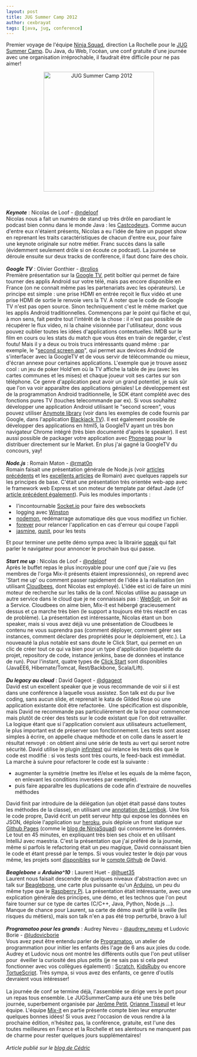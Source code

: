 ```yaml
---
layout: post
title: JUG Summer Camp 2012
author: cexbrayat
tags: [java, jug, conference]
---
```

Premier voyage de l'équipe <a href="http://ninja-squad.com">Ninja Squad</a>, direction La Rochelle pour le <a href="https://sites.google.com/site/jugsummercamp/">JUG Summer Camp</a>. Du Java, du Web, l'océan, une conf gratuite d'une journée avec une organisation irréprochable, il faudrait être difficile pour ne pas aimer!

<div style="text-align: center"><a href="http://www.jugsummercamp.org"><img title="JUG Summer Camp 2012" src="http://a0.twimg.com/profile_images/952785929/summercamp7.png" alt="JUG Summer Camp 2012" width="300" height="325" /></a></div>

<br/>
<br/>

___Keynote___&nbsp;:&nbsp;Nicolas de Loof -&nbsp;<a href="https://twitter.com/ndeloof">@ndeloof</a><br/>
Nicolas nous a fait un numéro de stand up très drôle en parodiant le podcast bien connu dans le monde Java : les <a href="http://lescastcodeurs.com/">Castcodeurs</a>. Comme aucun d'entre eux n'étaient présents, Nicolas a eu l'idée de faire un puppet show en reprenant les traits caractéristiques de chacun d'entre eux, pour faire une keynote originale sur notre métier. Franc succès dans la salle (évidemment seulement drôle si on écoute ce podcast).
La journée se déroule ensuite sur deux tracks de confèrence, il faut donc faire des choix.
<br/><br/>
___Google TV___ : Olivier Gonthier -&nbsp;<a href="http://twitter.com/rolios">@rolios</a><br/>
Première présentation sur la <a href="http://www.google.fr/tv/">Google TV</a>, petit boîtier qui permet de faire tourner des applis Android sur votre télé, mais pas encore disponible en France (on ne connait même pas les partenariats avec les opérateurs). Le principe est simple : une prise HDMI en entrée reçoit le flux vidéo et une prise HDMI de sortie le renvoie vers la TV. A noter que le code de Google TV n'est pas open source. Sinon techniquement c'est le même market que les applis Android traditionnelles.
Commençons par le point qui fâche et qui, à mon sens, fait perdre tout l'intérêt de la chose : il n'est pas possible de récupérer le flux video, ni la chaine visionnée par l'utilisateur, donc vous pouvez oublier toutes les idées d'applications contextuelles: IMDB sur le film en cours ou les stats du match que vous êtes en train de regarder, c'est foutu!
Mais il y a deux ou trois trucs intéressants quand même : par exemple, le "<a href="https://developers.google.com/tv/remote/">second screen app</a>", qui permet aux devices Android de s'interfacer avec la GoogleTV et de vous servir de télécommande ou mieux, d'écran annexe pour certaines applications. L'exemple que je trouve assez cool : un jeu de poker Hold'em où la TV affiche la table de jeu (avec les cartes communes et les mises) et chaque joueur voit ses cartes sur son téléphone. Ce genre d'application peut avoir un grand potentiel, je suis sûr que l'on va voir apparaître des applications géniales!
Le développement est de la programmation Android traditionnelle, le SDK étant complété avec des fonctions pures TV (touches telecommande par ex). Si vous souhaitez développer une application Android utilisant le "second screen", vous pouvez utiliser <a href="https://developers.google.com/tv/remote/docs/samples">Anymote library</a> (voir dans les exemples de code fournis par Google, dans l'application <a href="http://code.google.com/p/googletv-android-samples/source/browse/#git%2FBlackJackTVRemote">Blackjack TV</a>).
Il est également possible de développer des applications en html5, la GoogleTV ayant un très bon navigateur Chrome intégré (très bien documenté d'après le speaker). Il est aussi possible de packager votre application avec <a href="http://phonegap.com/">Phonegap</a> pour la distribuer directement sur le Market.
En plus j'ai gagné la GoogleTV du concours, yay!
<br/><br/>
___Node.js___ : Romain Maton -&nbsp;<a href="http://twitter.com/rmat0n">@rmat0n</a><br/>
Romain faisait une présentation générale de Node.js (voir <a title="Getting started with Node.js : Part 1" href="http://hypedrivendev.wordpress.com/2011/06/28/getting-started-with-node-js-part-1/">articles</a> <a title="Getting started with Node.js : Part 2" href="http://hypedrivendev.wordpress.com/2011/07/31/getting-started-with-node-js-part-2/">précédents</a> et les <a href="http://www.web-tambouille.fr/tag/Node.js">excellents articles</a> de Romain) avec quelques rappels sur les principes de base. C'était une présentation très orientée web-app avec le framework web Express et son moteur de template par défaut Jade (cf <a title="Node, Express et Jade" href="http://hypedrivendev.wordpress.com/2011/08/23/node-express-jade/">article précédent également</a>).
Puis les modules importants :
- &nbsp;l'incontournable <a href="http://socket.io/">Socket.io</a> pour faire des websockets
- &nbsp;logging avec <a href="https://github.com/flatiron/winston">Winston</a>
- &nbsp;<a href="https://github.com/remy/nodemon">nodemon</a>, redémarrage automatique dès que vous modifiez un fichier.
- &nbsp;<a href="https://github.com/nodejitsu/forever">forever</a> pour relancer l'application en cas d'erreur qui coupe l'appli
- &nbsp;<a href="http://pivotal.github.com/jasmine/">jasmine</a>, <a href="http://qunitjs.com/">qunit</a>, pour les tests

Et pour terminer une petite démo sympa avec la librairie <a href="https://github.com/christopherdebeer/speak.js">speak</a> qui fait parler le navigateur pour annoncer le prochain bus qui passe.
<br/><br/>
___Start me up___ : Nicolas de Loof -&nbsp;<a href="http://twitter.com/ndeloof">@ndeloof</a><br/>
Après le buffet repas le plus incroyable pour une conf que j'aie vu (les membres de l'orga Mix-it présents étaient impressionnés), on reprend avec 'Start me up' ou comment passer rapidement de l'idée à la réalisation (en utilisant <a href="http://www.cloudbees.com/">Cloudbees</a>, dont Nicolas est employé). L'idée est ici de faire un mini moteur de recherche sur les talks de la conf. Nicolas utilise au passage un autre service dans le cloud que je ne connaissais pas : <a href="http://websolr.com">WebSolr</a>, un Solr as a Service. Cloudbees on aime bien, Mix-it est hébergé gracieusement dessus et ça marche très bien (le support a toujours été très réactif en cas de problème).
La présentation est intéressante, Nicolas étant un bon speaker, mais si vous avez déjà vu une présentation de Cloudbees le contenu ne vous suprendra pas (comment déployer, comment gérer ses instances, comment déclarer des propriétés pour le déploiement, etc.). La nouveauté la plus notable est sans doute le Click Start, qui permet en un clic de créer tout ce qui va bien pour un type d'application (squelette du projet, repository de code, instance jenkins, base de données et instance de run). Pour l'instant, quatre types de <a href="http://blog.cloudbees.com/2012/08/clickstarts-deploy-app-repo-database.html">Click Start</a> sont disponibles (JavaEE6, Hibernate/Tomcat, Rest/Backbone, Scala/Lift).
<br/><br/>
___Du legacy au cloud___ : David Gageot -&nbsp;<a href="http://twitter.com/dgageot">@dgageot</a><br/>
David est un excellent speaker que je vous recommande de voir si il est dans une conférence à laquelle vous assistez. Son talk est du pur live coding, sans aucun slide, et reprenait le kata de Gilded Rose où une application existante doit être refactorée.  Une spécification est disponible, mais David ne recommande pas particulièrement de la lire pour commencer mais plutôt de créer des tests sur le code existant que l'on doit retravailler. La logique étant que si l'application convient aux utilisateurs actuellement, le plus important est de préserver son fonctionnement. Les tests sont assez simples à écrire, on appelle chaque méthode et on colle dans le assert le résultat renvoyé : on obtient ainsi une série de tests au vert qui seront notre sécurité.
David utilise le plugin <a href="http://infinitest.github.com/">infinitest</a> qui relance les tests dès que le code est modifié : si vos tests sont très courts, le feed-back est immédiat.
La marche à suivre pour refactorer le code est la suivante :
- augmenter la symétrie (mettre les if/else et les equals de la même façon, en enlevant les conditions inversées par exemple).
- puis faire apparaître les duplications de code afin d'extraire de nouvelles méthodes

David finit par introduire de la délégation (un objet était passé dans toutes les méthodes de la classe), en utilisant une <a href="http://projectlombok.org/features/Delegate.html">annotation de Lombok</a>.
Une fois le code propre, David écrit un petit serveur http qui expose les données en JSON, déploie l'application sur <a href="http://www.heroku.com/">heroku</a>, puis déploie un front statique sur <a href="http://pages.github.com/">Github Pages</a> (comme le <a href="http://blog.ninja-squad.com">blog de NinjaSquad</a>) qui consomme les données.
Le tout en 45 minutes, en expliquant très bien ses choix et en utilisant IntelliJ avec maestria. C'est la présentation que j'ai préféré de la journée, même si parfois le refactoring était un peu magique, David connaissant bien le code et étant pressé par le temps. Si vous voulez tester le dojo par vous même, les projets sont <a href="https://github.com/dgageot/jug-summer-camp-json">disponibles</a> sur le <a href="https://github.com/dgageot">compte Github</a> de David.
<br/><br/>
___Beaglebone = Arduino^10___ : Laurent Huet -&nbsp;<a href="https://twitter.com/lhuet35">@lhuet35</a><br/>
Laurent nous faisait descendre de quelques niveaux d'abstraction avec un talk sur <a href="http://beagleboard.org/bone">Beaglebone</a>, une carte plus puissante qu'un <a href="http://www.arduino.cc/">Arduino</a>, un peu du même type que le <a href="http://www.raspberrypi.org/">Raspberry Pi</a>. La présentation était intéressante, avec une explication générale des principes, une démo, et les technos que l'on peut faire tourner sur ce type de cartes (C/C++, Java, Python, Node.js …). Manque de chance pour Laurent, sa carte de démo avait grillé la veille (les risques du métiers), mais son talk n'en a pas été trop perturbé, bravo à lui!
<br/><br/>
___Programatoo pour les grands___ : Audrey Neveu -&nbsp;<a href="http://twitter/audrey_neveu">@audrey_neveu</a> et Ludovic Borie - <a href="https://twitter.com/LudovicBorie">@ludovicborie</a><br/>
Vous avez peut être entendu parler de <a href="https://twitter.com/Programatoo">Programatoo</a>, un atelier de programmation pour initier les enfants dès l'age de 6 ans aux joies du code. Audrey et Ludovic nous ont montré les différents outils que l'on peut utiliser pour  éveiller la curiosité des plus petits (je ne sais pas si cela peut fonctionner avec vos collègues également) : <a href="http://scratch.mit.edu/">Scratch</a>, <a href="http://www.kidsruby.com/">KidsRuby</a> ou encore <a href="http://tortuescript.appspot.com/">TortueScript</a>. Très sympa, si vous avez des enfants, ce genre d'outils devraient vous intéresser!
<br/><br/>
La journée de conf se termine déjà, l'assemblée se dirige vers le port pour un repas tous ensemble. Le JUGSummerCamp aura été une très belle journée, superbement organisée par <a href="https://twitter.com/jeromepetit">Jerôme Petit</a>, <a href="https://twitter.com/oriannetisseuil">Orianne Tisseuil</a> et leur équipe. L'équipe <a href="http://mix-it.fr">Mix-it</a> en partie présente compte bien leur emprunter quelques bonnes idées! Si vous avez l'occasion de vous rendre à la prochaine édition, n'hésitez pas, la conférence, gratuite, est l'une des toutes meilleures en France et la Rochelle et ses alentours ne manquent pas de charme pour rester quelques jours supplémentaires!
<br/><br/>
_Article publié sur le [blog de Cédric](http://hypedrivendev.wordpress.com)_
